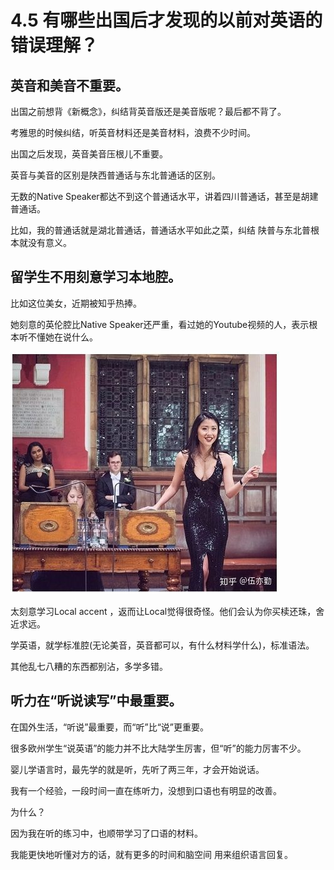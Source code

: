 # 4.5 有哪些出国后才发现的以前对英语的错误理解？

## 英音和美音不重要。

出国之前想背《新概念》，纠结背英音版还是美音版呢？最后都不背了。

考雅思的时候纠结，听英音材料还是美音材料，浪费不少时间。

出国之后发现，英音美音压根儿不重要。

英音与美音的区别是陕西普通话与东北普通话的区别。

无数的Native Speaker都达不到这个普通话水平，讲着四川普通话，甚至是胡建普通话。

比如，我的普通话就是湖北普通话，普通话水平如此之菜，纠结 陕普与东北普根本就没有意义。

## 留学生不用刻意学习本地腔。

比如这位美女，近期被知乎热捧。

她刻意的英伦腔比Native Speaker还严重，看过她的Youtube视频的人，表示根本听不懂她在说什么。

![](../.gitbook/assets/4.5.1.jpg)

太刻意学习Local accent ，返而让Local觉得很奇怪。他们会认为你买椟还珠，舍近求远。

学英语，就学标准腔\(无论美音，英音都可以，有什么材料学什么\)，标准语法。

其他乱七八糟的东西都别沾，多学多错。

## 听力在“听说读写”中最重要。

在国外生活，“听说”最重要，而“听”比“说”更重要。

很多欧州学生“说英语”的能力并不比大陆学生厉害，但“听”的能力厉害不少。

婴儿学语言时，最先学的就是听，先听了两三年，才会开始说话。

我有一个经验，一段时间一直在练听力，没想到口语也有明显的改善。

为什么？

因为我在听的练习中，也顺带学习了口语的材料。

我能更快地听懂对方的话，就有更多的时间和脑空间 用来组织语言回复。

